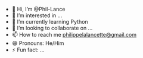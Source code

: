 - 👋 Hi, I’m @Phil-Lance
- 👀 I’m interested in ...
- 🌱 I’m currently learning Python
- 💞️ I’m looking to collaborate on ...
- 📫 How to reach me philippelalancette@gmail.com
- 😄 Pronouns: He/Him
- ⚡ Fun fact: ...

<!---
Phil-Lance/Phil-Lance is a ✨ special ✨ repository because its `README.md` (this file) appears on your GitHub profile.
You can click the Preview link to take a look at your changes.
--->
